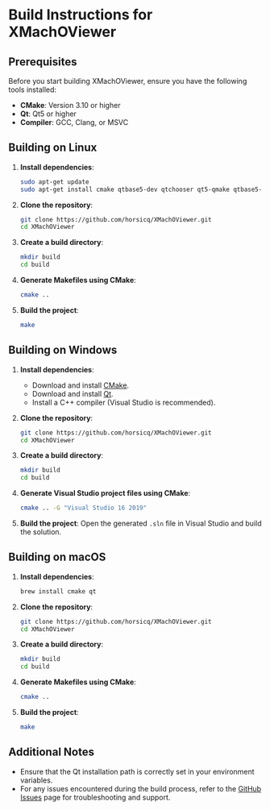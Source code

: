 # Build Instructions for XMachOViewer

## Prerequisites

Before you start building XMachOViewer, ensure you have the following tools installed:

- **CMake**: Version 3.10 or higher
- **Qt**: Qt5 or higher
- **Compiler**: GCC, Clang, or MSVC

## Building on Linux

1. **Install dependencies**:
   ```bash
   sudo apt-get update
   sudo apt-get install cmake qtbase5-dev qtchooser qt5-qmake qtbase5-dev-tools build-essential
   ```

2. **Clone the repository**:
   ```bash
   git clone https://github.com/horsicq/XMachOViewer.git
   cd XMachOViewer
   ```

3. **Create a build directory**:
   ```bash
   mkdir build
   cd build
   ```

4. **Generate Makefiles using CMake**:
   ```bash
   cmake ..
   ```

5. **Build the project**:
   ```bash
   make
   ```

## Building on Windows

1. **Install dependencies**:
   - Download and install [CMake](https://cmake.org/download/).
   - Download and install [Qt](https://www.qt.io/download).
   - Install a C++ compiler (Visual Studio is recommended).

2. **Clone the repository**:
   ```sh
   git clone https://github.com/horsicq/XMachOViewer.git
   cd XMachOViewer
   ```

3. **Create a build directory**:
   ```sh
   mkdir build
   cd build
   ```

4. **Generate Visual Studio project files using CMake**:
   ```sh
   cmake .. -G "Visual Studio 16 2019"
   ```

5. **Build the project**:
   Open the generated `.sln` file in Visual Studio and build the solution.

## Building on macOS

1. **Install dependencies**:
   ```sh
   brew install cmake qt
   ```

2. **Clone the repository**:
   ```sh
   git clone https://github.com/horsicq/XMachOViewer.git
   cd XMachOViewer
   ```

3. **Create a build directory**:
   ```sh
   mkdir build
   cd build
   ```

4. **Generate Makefiles using CMake**:
   ```sh
   cmake ..
   ```

5. **Build the project**:
   ```sh
   make
   ```

## Additional Notes

- Ensure that the Qt installation path is correctly set in your environment variables.
- For any issues encountered during the build process, refer to the [GitHub Issues](https://github.com/horsicq/XMachOViewer/issues) page for troubleshooting and support.